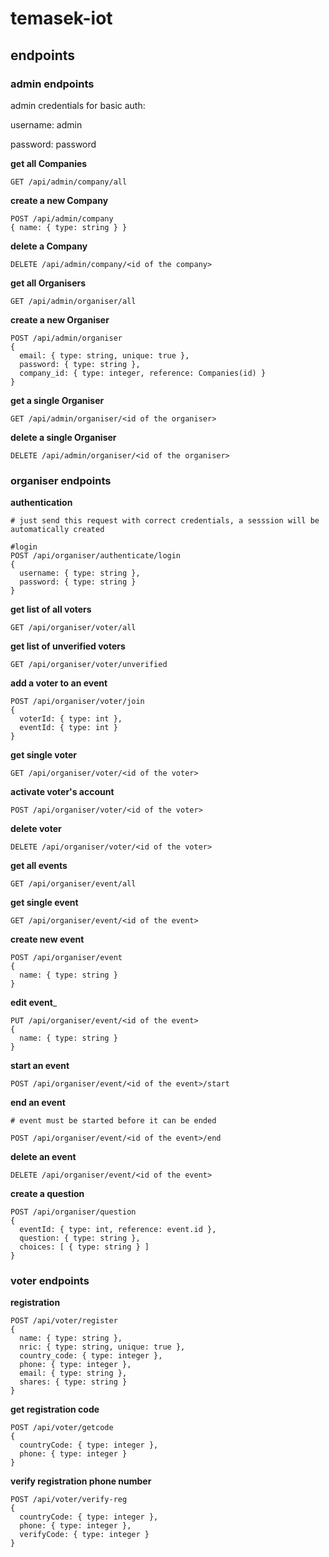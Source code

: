 # temasek-iot

## endpoints

### admin endpoints

admin credentials for basic auth:

username: admin

password: password

__get all Companies__
```
GET /api/admin/company/all
```

__create a new Company__
```
POST /api/admin/company 
{ name: { type: string } }
```

__delete a Company__
```
DELETE /api/admin/company/<id of the company>
```

__get all Organisers__
```
GET /api/admin/organiser/all
```

__create a new Organiser__
```
POST /api/admin/organiser
{
  email: { type: string, unique: true },
  password: { type: string },
  company_id: { type: integer, reference: Companies(id) }
}
```

__get a single Organiser__
```
GET /api/admin/organiser/<id of the organiser>
```

__delete a single Organiser__
```
DELETE /api/admin/organiser/<id of the organiser>
```

### organiser endpoints 

__authentication__
```
# just send this request with correct credentials, a sesssion will be automatically created

#login
POST /api/organiser/authenticate/login
{
  username: { type: string },
  password: { type: string }
}
```

__get list of all voters__
```
GET /api/organiser/voter/all
```

__get list of unverified voters__
```
GET /api/organiser/voter/unverified
```

__add a voter to an event__ 
```
POST /api/organiser/voter/join
{
  voterId: { type: int },
  eventId: { type: int }
}
```

__get single voter__
```
GET /api/organiser/voter/<id of the voter>
```

__activate voter's account__
```
POST /api/organiser/voter/<id of the voter>
```

__delete voter__
```
DELETE /api/organiser/voter/<id of the voter>
```

__get all events__
```
GET /api/organiser/event/all
```

__get single event__ 
```
GET /api/organiser/event/<id of the event>
```

__create new event__ 
```
POST /api/organiser/event
{
  name: { type: string }
}
```

__edit event___
```
PUT /api/organiser/event/<id of the event>
{
  name: { type: string }
}
```

__start an event__
```
POST /api/organiser/event/<id of the event>/start
```

__end an event__
```
# event must be started before it can be ended

POST /api/organiser/event/<id of the event>/end
```

__delete an event__ 
```
DELETE /api/organiser/event/<id of the event>
```

__create a question__
```
POST /api/organiser/question
{
  eventId: { type: int, reference: event.id },
  question: { type: string },
  choices: [ { type: string } ]
}
```

### voter endpoints

__registration__
```
POST /api/voter/register
{
  name: { type: string },
  nric: { type: string, unique: true },
  country_code: { type: integer },
  phone: { type: integer },
  email: { type: string },
  shares: { type: string }
}
```

__get registration code__
```
POST /api/voter/getcode
{
  countryCode: { type: integer },
  phone: { type: integer }
}
```

__verify registration phone number__
```
POST /api/voter/verify-reg
{
  countryCode: { type: integer },
  phone: { type: integer },
  verifyCode: { type: integer }
}
```
